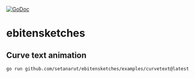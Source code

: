[![GoDoc](https://godoc.org/github.com/setanarut/ebitensketches?status.svg)](https://pkg.go.dev/github.com/setanarut/ebitensketches)

# ebitensketches

## Curve text animation

```console
go run github.com/setanarut/ebitensketches/examples/curvetext@latest
```